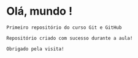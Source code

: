# Olá, mundo !
    Primeiro repositório do curso Git e GitHub

    Repositório criado com sucesso durante a aula!

    Obrigado pela visita!